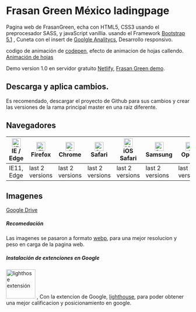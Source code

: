 # Frasan Green México ladingpage
Pagina web de FrasanGreen, echa con HTML5, CSS3 usando el preprocesador SASS, y javaScript vanillia. usando el Framework [Bootstrap 5.1](https://getbootstrap.com/docs/5.1/getting-started/introduction/ "Bootstrap 5.1") , Cuneta con el insert de [Goolgle Analitycs](https://analytics.google.com/analytics/web/ "Goolgle Analitycs"), Desarrollo responsivo.

codigo de animación de [codepen](https://codepen.io/trending "codepen"), efecto de animacion de hojas callendo.
[Animación de hojas](https://codepen.io/uurrnn/pen/WNLVdN "Animación de hojas")

Demo version 1.0 en servidor gratuito [Netlify](https://www.netlify.com/ "Netlify"), [Frasan Green demo](https://frasangreen.netlify.app/ "Frasan Green demo").

## Descarga y aplica cambios.
Es recomendado, descargar el proyecto de Github para sus cambios y crear las versiones de la rama principal master en una raiz diferente.

## Navegadores

| [<img src="https://raw.githubusercontent.com/alrra/browser-logos/master/src/edge/edge_48x48.png" alt="IE / Edge" width="24px" height="24px" />](http://godban.github.io/browsers-support-badges/)<br/>IE / Edge | [<img src="https://raw.githubusercontent.com/alrra/browser-logos/master/src/firefox/firefox_48x48.png" alt="Firefox" width="24px" height="24px" />](http://godban.github.io/browsers-support-badges/)<br/>Firefox | [<img src="https://raw.githubusercontent.com/alrra/browser-logos/master/src/chrome/chrome_48x48.png" alt="Chrome" width="24px" height="24px" />](http://godban.github.io/browsers-support-badges/)<br/>Chrome | [<img src="https://raw.githubusercontent.com/alrra/browser-logos/master/src/safari/safari_48x48.png" alt="Safari" width="24px" height="24px" />](http://godban.github.io/browsers-support-badges/)<br/>Safari | [<img src="https://raw.githubusercontent.com/alrra/browser-logos/master/src/safari-ios/safari-ios_48x48.png" alt="iOS Safari" width="24px" height="24px" />](http://godban.github.io/browsers-support-badges/)<br/>iOS Safari | [<img src="https://raw.githubusercontent.com/alrra/browser-logos/master/src/samsung-internet/samsung-internet_48x48.png" alt="Samsung" width="24px" height="24px" />](http://godban.github.io/browsers-support-badges/)<br/>Samsung | [<img src="https://raw.githubusercontent.com/alrra/browser-logos/master/src/opera/opera_48x48.png" alt="Opera" width="24px" height="24px" />](http://godban.github.io/browsers-support-badges/)<br/>Opera |
| --------- | --------- | --------- | --------- | --------- | --------- | --------- |
| IE11, Edge| last 2 versions| last 2 versions| last 2 versions| last 2 versions| last 2 versions| last 2 versions

## Imagenes
[Google Drive](https://drive.google.com/drive/folders/1B7KiFrMxqh-_aH5sAhM-q6zdGNpW3Q2M?usp=sharing "Google Drive")
##### Recomedación
Las imagenes se pasaron a formato [webp](https://es.wikipedia.org/wiki/WebP "webp"), para una mejor resolucion y peso en carga de la pagina web. 
##### Instalación de extenciones en Google 
[<img src="https://lh3.googleusercontent.com/JsGtt7BHEbHhQl5OzJikROL49WGoN0fBNcU_mvLRjWqx7nm7r7rzdG0DpET4qcK1FhNkFpcKf600G-Eoxx-_q3D4iA=w128-h128-e365-rj-sc0x00ffffff" alt="lighthose extensión" width="80" />](https://lh3.googleusercontent.com/JsGtt7BHEbHhQl5OzJikROL49WGoN0fBNcU_mvLRjWqx7nm7r7rzdG0DpET4qcK1FhNkFpcKf600G-Eoxx-_q3D4iA=w128-h128-e365-rj-sc0x00ffffff) ,
Con la extencion de Google, [lighthouse](https://chrome.google.com/webstore/detail/lighthouse/blipmdconlkpinefehnmjammfjpmpbjk?hl=es "lighthouse"), para poder obtener una mejor calificacion y posicionamiento en google.

